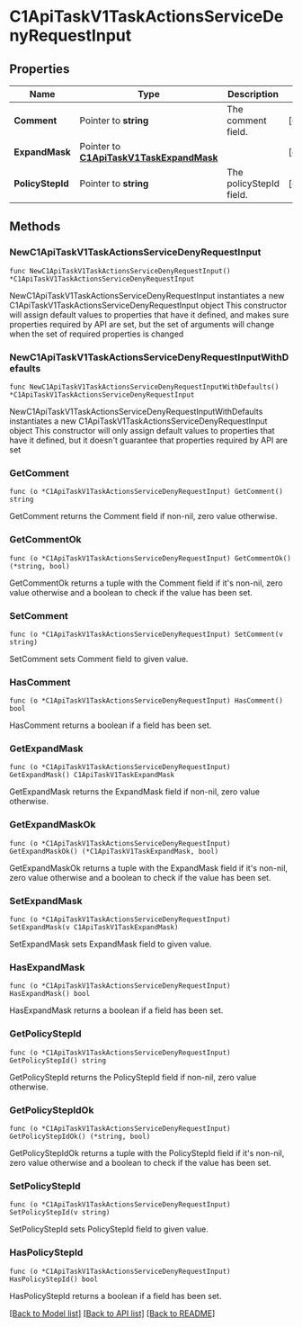 # C1ApiTaskV1TaskActionsServiceDenyRequestInput

## Properties

Name | Type | Description | Notes
------------ | ------------- | ------------- | -------------
**Comment** | Pointer to **string** | The comment field. | [optional] 
**ExpandMask** | Pointer to [**C1ApiTaskV1TaskExpandMask**](C1ApiTaskV1TaskExpandMask.md) |  | [optional] 
**PolicyStepId** | Pointer to **string** | The policyStepId field. | [optional] 

## Methods

### NewC1ApiTaskV1TaskActionsServiceDenyRequestInput

`func NewC1ApiTaskV1TaskActionsServiceDenyRequestInput() *C1ApiTaskV1TaskActionsServiceDenyRequestInput`

NewC1ApiTaskV1TaskActionsServiceDenyRequestInput instantiates a new C1ApiTaskV1TaskActionsServiceDenyRequestInput object
This constructor will assign default values to properties that have it defined,
and makes sure properties required by API are set, but the set of arguments
will change when the set of required properties is changed

### NewC1ApiTaskV1TaskActionsServiceDenyRequestInputWithDefaults

`func NewC1ApiTaskV1TaskActionsServiceDenyRequestInputWithDefaults() *C1ApiTaskV1TaskActionsServiceDenyRequestInput`

NewC1ApiTaskV1TaskActionsServiceDenyRequestInputWithDefaults instantiates a new C1ApiTaskV1TaskActionsServiceDenyRequestInput object
This constructor will only assign default values to properties that have it defined,
but it doesn't guarantee that properties required by API are set

### GetComment

`func (o *C1ApiTaskV1TaskActionsServiceDenyRequestInput) GetComment() string`

GetComment returns the Comment field if non-nil, zero value otherwise.

### GetCommentOk

`func (o *C1ApiTaskV1TaskActionsServiceDenyRequestInput) GetCommentOk() (*string, bool)`

GetCommentOk returns a tuple with the Comment field if it's non-nil, zero value otherwise
and a boolean to check if the value has been set.

### SetComment

`func (o *C1ApiTaskV1TaskActionsServiceDenyRequestInput) SetComment(v string)`

SetComment sets Comment field to given value.

### HasComment

`func (o *C1ApiTaskV1TaskActionsServiceDenyRequestInput) HasComment() bool`

HasComment returns a boolean if a field has been set.

### GetExpandMask

`func (o *C1ApiTaskV1TaskActionsServiceDenyRequestInput) GetExpandMask() C1ApiTaskV1TaskExpandMask`

GetExpandMask returns the ExpandMask field if non-nil, zero value otherwise.

### GetExpandMaskOk

`func (o *C1ApiTaskV1TaskActionsServiceDenyRequestInput) GetExpandMaskOk() (*C1ApiTaskV1TaskExpandMask, bool)`

GetExpandMaskOk returns a tuple with the ExpandMask field if it's non-nil, zero value otherwise
and a boolean to check if the value has been set.

### SetExpandMask

`func (o *C1ApiTaskV1TaskActionsServiceDenyRequestInput) SetExpandMask(v C1ApiTaskV1TaskExpandMask)`

SetExpandMask sets ExpandMask field to given value.

### HasExpandMask

`func (o *C1ApiTaskV1TaskActionsServiceDenyRequestInput) HasExpandMask() bool`

HasExpandMask returns a boolean if a field has been set.

### GetPolicyStepId

`func (o *C1ApiTaskV1TaskActionsServiceDenyRequestInput) GetPolicyStepId() string`

GetPolicyStepId returns the PolicyStepId field if non-nil, zero value otherwise.

### GetPolicyStepIdOk

`func (o *C1ApiTaskV1TaskActionsServiceDenyRequestInput) GetPolicyStepIdOk() (*string, bool)`

GetPolicyStepIdOk returns a tuple with the PolicyStepId field if it's non-nil, zero value otherwise
and a boolean to check if the value has been set.

### SetPolicyStepId

`func (o *C1ApiTaskV1TaskActionsServiceDenyRequestInput) SetPolicyStepId(v string)`

SetPolicyStepId sets PolicyStepId field to given value.

### HasPolicyStepId

`func (o *C1ApiTaskV1TaskActionsServiceDenyRequestInput) HasPolicyStepId() bool`

HasPolicyStepId returns a boolean if a field has been set.


[[Back to Model list]](../README.md#documentation-for-models) [[Back to API list]](../README.md#documentation-for-api-endpoints) [[Back to README]](../README.md)


